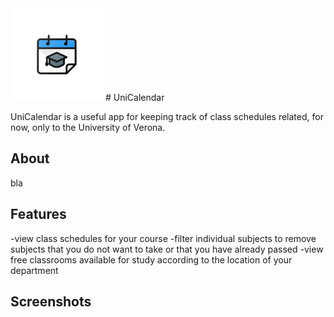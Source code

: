 <img src="assets/app-icon.png" alt="Icon" width="148px"/>
# UniCalendar

UniCalendar is a useful app for keeping track of class schedules related, for now, only to the University of Verona.

## About
bla

## Features
-view class schedules for your course
-filter individual subjects to remove subjects that you do not want to take or that you have already passed
-view free classrooms available for study according to the location of your department

## Screenshots

